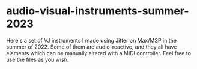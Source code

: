 # audio-visual-instruments-summer-2023
Here's a set of VJ instruments I made using Jitter on Max/MSP in the summer of 2022. Some of them are audio-reactive, and they all have elements which can be manually altered with a MIDI controller. Feel free to use the files as you wish.
